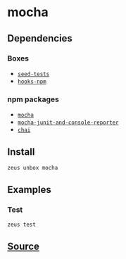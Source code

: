 
mocha
====================







## Dependencies
### Boxes
* [`seed-tests`](seed-tests.md)
* [`hooks-npm`](hooks-npm.md)
### npm packages
* [`mocha`](http://npmjs.com/package/mocha)
* [`mocha-junit-and-console-reporter`](http://npmjs.com/package/mocha-junit-and-console-reporter)
* [`chai`](http://npmjs.com/package/chai)


## Install
```bash
zeus unbox mocha
```
## Examples
### Test 
```bash
zeus test
```










## [Source](https://github.com/liquidapps-io/zeus-sdk/tree/master/boxes/groups/eos-framework/mocha)